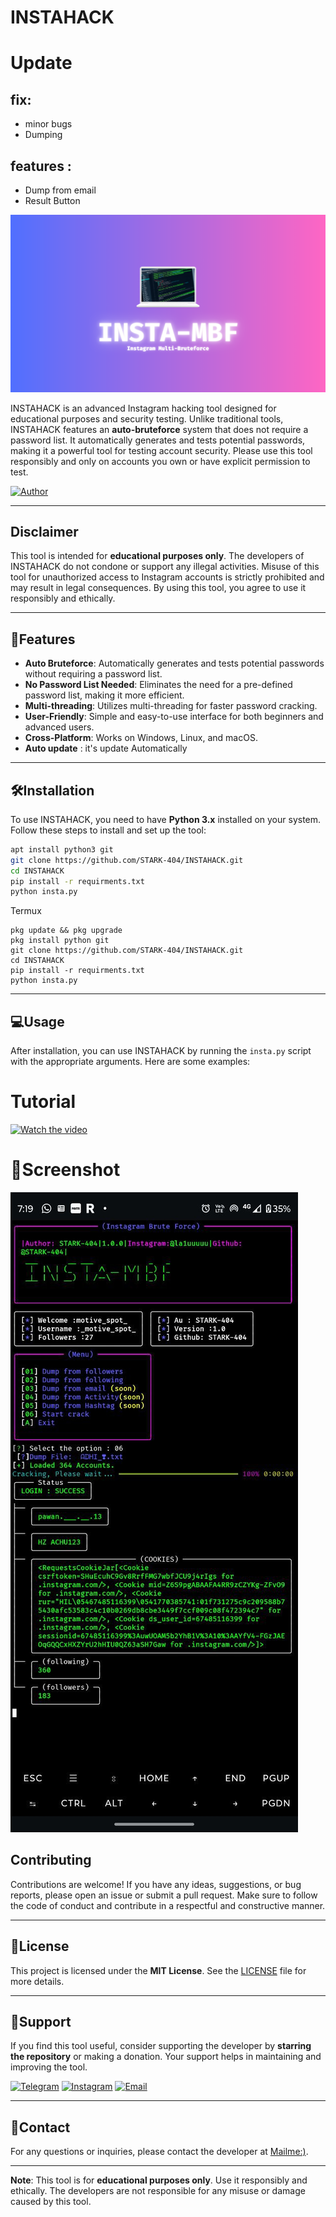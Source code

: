 # INSTAHACK

# Update
## fix:
+ minor bugs
+ Dumping
 ## features :
+ Dump from email 
+ Result Button

<div align="center">
  <img src="https://raw.githubusercontent.com/STARK-404/INSTAHACK/refs/heads/main/repo/logo.png" alt="INSTAHACK Banner" >
</div>

INSTAHACK is an advanced Instagram hacking tool designed for educational purposes and security testing. Unlike traditional tools, INSTAHACK features an **auto-bruteforce** system that does not require a password list. It automatically generates and tests potential passwords, making it a powerful tool for testing account security. Please use this tool responsibly and only on accounts you own or have explicit permission to test.

[![Author](https://img.shields.io/badge/Author-STARK--404-blue)](https://github.com/STARK-404)

---


## Disclaimer

This tool is intended for **educational purposes only**. The developers of INSTAHACK do not condone or support any illegal activities. Misuse of this tool for unauthorized access to Instagram accounts is strictly prohibited and may result in legal consequences. By using this tool, you agree to use it responsibly and ethically.

---

## 🌟Features

- **Auto Bruteforce**: Automatically generates and tests potential passwords without requiring a password list.
- **No Password List Needed**: Eliminates the need for a pre-defined password list, making it more efficient.
- **Multi-threading**: Utilizes multi-threading for faster password cracking.
- **User-Friendly**: Simple and easy-to-use interface for both beginners and advanced users.
- **Cross-Platform**: Works on Windows, Linux, and macOS.
- **Auto update** : it's update Automatically
---

## 🛠️Installation

To use INSTAHACK, you need to have **Python 3.x** installed on your system. Follow these steps to install and set up the tool:


   ```bash
   apt install python3 git 
   git clone https://github.com/STARK-404/INSTAHACK.git
   cd INSTAHACK
   pip install -r requirments.txt
   python insta.py
   ```
Termux
```
pkg update && pkg upgrade
pkg install python git
git clone https://github.com/STARK-404/INSTAHACK.git
cd INSTAHACK
pip install -r requirments.txt
python insta.py
```
---

## 💻Usage

After installation, you can use INSTAHACK by running the `insta.py` script with the appropriate arguments. Here are some examples:

# Tutorial 

[![Watch the video](https://img.youtube.com/vi/7PZQa-l8Jcg/maxresdefault.jpg)](https://www.youtube.com/watch?v=7PZQa-l8Jcg)

# 📱Screenshot

![Screenshot](https://raw.githubusercontent.com/STARK-404/INSTAHACK/refs/heads/main/repo/ss.jpg)

## Contributing

Contributions are welcome! If you have any ideas, suggestions, or bug reports, please open an issue or submit a pull request. Make sure to follow the code of conduct and contribute in a respectful and constructive manner.

---

## 📝License

This project is licensed under the **MIT License**. See the [LICENSE](LICENSE) file for more details.

---

## 👥Support

If you find this tool useful, consider supporting the developer by **starring the repository** or making a donation. Your support helps in maintaining and improving the tool.

[![Telegram](https://img.shields.io/badge/Telegram-MR__S74RK-blue?logo=telegram)](https://t.me/MR_S74RK)
[![Instagram](https://img.shields.io/badge/Instagram-la1uuuuu-red?logo=instagram)](https://instagram.com/)
[![Email](https://img.shields.io/badge/Email-gamerunknown509%40gmail.com-green?logo=gmail)](mailto:lautaronahuelus@gmail.com?subject=Insta)

---

## 📧Contact


For any questions or inquiries, please contact the developer at [Mailme:)](mailto:lautaronahuelus@gmail.com).

---

**Note**: This tool is for **educational purposes only**. Use it responsibly and ethically. The developers are not responsible for any misuse or damage caused by this tool.
